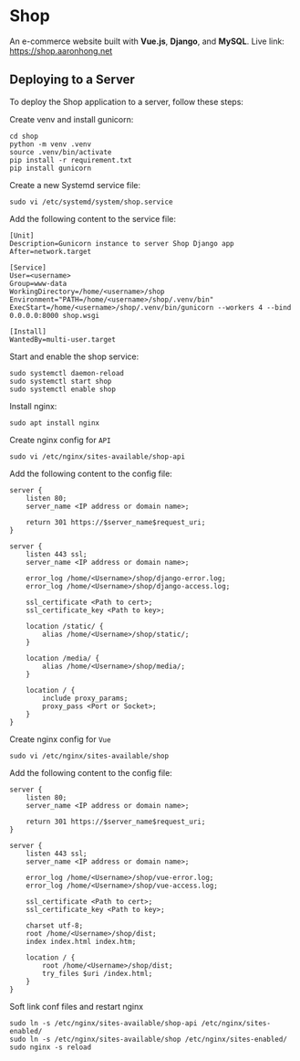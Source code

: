# Shop

An e-commerce website built with **Vue.js**, **Django**, and **MySQL**. Live link: https://shop.aaronhong.net

## Deploying to a Server

To deploy the Shop application to a server, follow these steps:

Create venv and install gunicorn:

```shell
cd shop
python -m venv .venv
source .venv/bin/activate
pip install -r requirement.txt
pip install gunicorn
```

Create a new Systemd service file:

```shell
sudo vi /etc/systemd/system/shop.service
```

Add the following content to the service file:

```shell
[Unit]
Description=Gunicorn instance to server Shop Django app
After=network.target

[Service]
User=<username>
Group=www-data
WorkingDirectory=/home/<username>/shop
Environment="PATH=/home/<username>/shop/.venv/bin"
ExecStart=/home/<username>/shop/.venv/bin/gunicorn --workers 4 --bind 0.0.0.0:8000 shop.wsgi

[Install]
WantedBy=multi-user.target
```

Start and enable the shop service:

```shell
sudo systemctl daemon-reload
sudo systemctl start shop
sudo systemctl enable shop
```

Install nginx:

```shell
sudo apt install nginx
```

Create nginx config for `API`

```shell
sudo vi /etc/nginx/sites-available/shop-api
```

Add the following content to the config file:

```shell
server {
    listen 80;
    server_name <IP address or domain name>;

    return 301 https://$server_name$request_uri;
}

server {
    listen 443 ssl;
    server_name <IP address or domain name>;

    error_log /home/<Username>/shop/django-error.log;
    error_log /home/<Username>/shop/django-access.log;

    ssl_certificate <Path to cert>;
    ssl_certificate_key <Path to key>;

    location /static/ {
        alias /home/<Username>/shop/static/;
    }

    location /media/ {
        alias /home/<Username>/shop/media/;
    }

    location / {
        include proxy_params;
        proxy_pass <Port or Socket>;
    }
}
```

Create nginx config for `Vue`

```shell
sudo vi /etc/nginx/sites-available/shop
```

Add the following content to the config file:

```shell
server {
    listen 80;
    server_name <IP address or domain name>;

    return 301 https://$server_name$request_uri;
}

server {
    listen 443 ssl;
    server_name <IP address or domain name>;

    error_log /home/<Username>/shop/vue-error.log;
    error_log /home/<Username>/shop/vue-access.log;

    ssl_certificate <Path to cert>;
    ssl_certificate_key <Path to key>;

    charset utf-8;
    root /home/<Username>/shop/dist;
    index index.html index.htm;

    location / {
        root /home/<Username>/shop/dist;
        try_files $uri /index.html;
    }
}
```

Soft link conf files and restart nginx

```shell
sudo ln -s /etc/nginx/sites-available/shop-api /etc/nginx/sites-enabled/
sudo ln -s /etc/nginx/sites-available/shop /etc/nginx/sites-enabled/
sudo nginx -s reload
```
